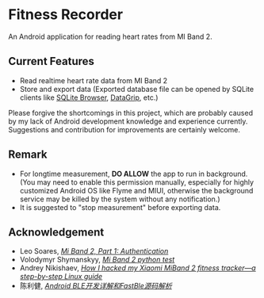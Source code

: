 # Fitness Recorder

An Android application for reading heart rates from MI Band 2.

## Current Features

- Read realtime heart rate data from MI Band 2
- Store and export data (Exported database file can be opened by SQLite clients like [SQLite Browser](https://sqlitebrowser.org/), [DataGrip](https://www.jetbrains.com/datagrip/), etc.)

Please forgive the shortcomings in this project, which are probably caused by my lack of Android development knowledge and experience currently. Suggestions and contribution for improvements are certainly welcome.

## Remark

- For longtime measurement, __DO ALLOW__ the app to run in background. (You may need to enable this permission manually, especially for highly customized Android OS like Flyme and MIUI, otherwise the background service may be killed by the system without any notification.)
- It is suggested to "stop measurement" before exporting data.

## Acknowledgement

- Leo Soares, [_Mi Band 2, Part 1: Authentication_](https://leojrfs.github.io/writing/miband2-part1-auth/)
- Volodymyr Shymanskyy, [_Mi Band 2 python test_](https://github.com/vshymanskyy/miband2-python-test)
- Andrey Nikishaev, [_How I hacked my Xiaomi MiBand 2 fitness tracker—a step-by-step Linux guide_](https://medium.com/@a.nikishaev/how-i-hacked-xiaomi-miband-2-to-control-it-from-linux-a5bd2f36d3ad)
- 陈利健, [_Android BLE开发详解和FastBle源码解析_](https://www.jianshu.com/p/795bb0a08beb)
